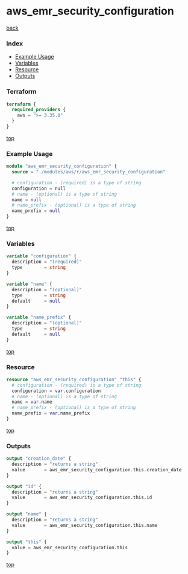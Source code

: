 # aws_emr_security_configuration

[back](../aws.md)

### Index

- [Example Usage](#example-usage)
- [Variables](#variables)
- [Resource](#resource)
- [Outputs](#outputs)

### Terraform

```terraform
terraform {
  required_providers {
    aws = ">= 3.35.0"
  }
}
```

[top](#index)

### Example Usage

```terraform
module "aws_emr_security_configuration" {
  source = "./modules/aws/r/aws_emr_security_configuration"

  # configuration - (required) is a type of string
  configuration = null
  # name - (optional) is a type of string
  name = null
  # name_prefix - (optional) is a type of string
  name_prefix = null
}
```

[top](#index)

### Variables

```terraform
variable "configuration" {
  description = "(required)"
  type        = string
}

variable "name" {
  description = "(optional)"
  type        = string
  default     = null
}

variable "name_prefix" {
  description = "(optional)"
  type        = string
  default     = null
}
```

[top](#index)

### Resource

```terraform
resource "aws_emr_security_configuration" "this" {
  # configuration - (required) is a type of string
  configuration = var.configuration
  # name - (optional) is a type of string
  name = var.name
  # name_prefix - (optional) is a type of string
  name_prefix = var.name_prefix
}
```

[top](#index)

### Outputs

```terraform
output "creation_date" {
  description = "returns a string"
  value       = aws_emr_security_configuration.this.creation_date
}

output "id" {
  description = "returns a string"
  value       = aws_emr_security_configuration.this.id
}

output "name" {
  description = "returns a string"
  value       = aws_emr_security_configuration.this.name
}

output "this" {
  value = aws_emr_security_configuration.this
}
```

[top](#index)